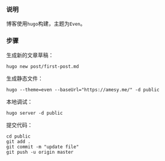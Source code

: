 ### 说明

博客使用`hugo`构建，主题为`Even`。

### 步骤

生成新的文章草稿：
```shell
hugo new post/first-post.md
```
生成静态文件：
```shell
hugo --theme=even --baseUrl="https://amesy.me/" -d public
```
本地调试：
```shell
hugo server -d public
```
提交代码：
```shell
cd public
git add .
git commit -m "update file"
git push -u origin master
```
